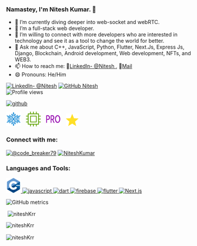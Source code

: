 ### Namastey, I'm Nitesh Kumar. 🙏


- 🔭 I’m currently diving deeper into web-socket and webRTC.
- 🌱 I’m a full-stack web developer. 
- 🤔 I’m willing to connect with more developers who are interested in technology and see it as a tool to change the world for better.
- 💬 Ask me about C++, JavaScript, Python, Flutter, Next.Js, Express Js, Django, Blockchain, Android development, Web development, NFTs, and WEB3.
- 📫 How to reach me:  📧[LinkedIn- @Nitesh ](https://www.linkedin.com/in/nitesh-kumar-57b598204/) , 📧[Mail](mailto:nkumar35101@gmail.com)
- 😄 Pronouns: He/Him

 [![LinkedIn- @Nitesh ](https://img.shields.io/badge/-Nitesh-blue?style=flat-square&logo=Linkedin&logoColor=white&link=https://www.linkedin.com/in/nitesh-kumar-57b598204/)](https://www.linkedin.com/in/nitesh-kumar-57b598204/)
[![GitHub Nitesh](https://img.shields.io/github/followers/niteshKrr?label=follow&style=social)](https://github.com/niteshKrr)
<br/> 
![Profile views](https://gpvc.arturio.dev/niteshKrr)  


[<img src='https://cdn.jsdelivr.net/npm/simple-icons@3.0.1/icons/github.svg' alt='github' height='40'>](https://github.com/niteshKrr)  

<a href='https://archiveprogram.github.com/'><img src='https://raw.githubusercontent.com/acervenky/animated-github-badges/master/assets/acbadge.gif' width='40' height='40'></a> <a href='https://docs.github.com/en/developers'><img src='https://raw.githubusercontent.com/acervenky/animated-github-badges/master/assets/devbadge.gif' width='40' height='40'></a> <a href='https://github.com/pricing'><img src='https://raw.githubusercontent.com/acervenky/animated-github-badges/master/assets/pro.gif' width='40' height='40'></a> <a href='https://stars.github.com/'><img src='https://raw.githubusercontent.com/acervenky/animated-github-badges/master/assets/starbadge.gif' width='35' height='35'></a> 


<h3 align="left">Connect with me:</h3>
<p align="left">
<a href="https://twitter.com/nkumar35101" target="blank"><img align="center" src="https://raw.githubusercontent.com/rahuldkjain/github-profile-readme-generator/master/src/images/icons/Social/twitter.svg" alt="@code_breaker79" height="30" width="40" /></a>
<a href="https://www.linkedin.com/in/nitesh-kumar-57b598204/" target="blank"><img align="center" src="https://raw.githubusercontent.com/rahuldkjain/github-profile-readme-generator/master/src/images/icons/Social/linked-in-alt.svg" alt="NiteshKumar" height="30" width="40" /></a>
</p>

<h3 align="left">Languages and Tools:</h3>
<p align="left">   <a href="https://www.w3schools.com/cpp/" target="_blank" rel="noreferrer"> <img src="https://raw.githubusercontent.com/devicons/devicon/master/icons/cplusplus/cplusplus-original.svg" alt="cplusplus" width="40" height="40"/> </a> 
<a href="https://www.javascript.com/" target="_blank" rel="noreferrer"> <img src="https://upload.wikimedia.org/wikipedia/commons/thumb/9/99/Unofficial_JavaScript_logo_2.svg/480px-Unofficial_JavaScript_logo_2.svg.png" alt="javascript" width="40" height="40"/> </a>
<a href="https://dart.dev" target="_blank" rel="noreferrer"> <img src="https://www.vectorlogo.zone/logos/dartlang/dartlang-icon.svg" alt="dart" width="40" height="40"/> </a> <a href="https://firebase.google.com/" target="_blank" rel="noreferrer"> <img src="https://www.vectorlogo.zone/logos/firebase/firebase-icon.svg" alt="firebase" width="40" height="40"/> </a> <a href="https://flutter.dev" target="_blank" rel="noreferrer"> <img src="https://www.vectorlogo.zone/logos/flutterio/flutterio-icon.svg" alt="flutter" width="40" height="40"/> </a> 
<a href="https://nextjs.org/" target="_blank" rel="noreferrer"> <img src="https://seeklogo.com/images/N/next-js-logo-8FCFF51DD2-seeklogo.com.png" alt="Next.js" width="40" height="40"/> </a>


![GitHub metrics](https://metrics.lecoq.io/niteshKrr)  



<p>&nbsp;<img align="center" src="https://github-readme-stats.vercel.app/api?username=niteshKrr&show_icons=true&locale=en" alt="niteshKrr" /></p> 
<!-- <img src="https://github-readme-stats.vercel.app/api?username=niteshKrr&&show_icons=true&title_color=fffff9&icon_color=ffffff&text_color=088000&bg_color=191919"> -->

<p><img src="https://github-readme-stats.vercel.app/api/top-langs?username=niteshKrr&show_icons=true&locale=en&layout=compact" alt="niteshKrr" /></p>



<p><img align="center" src="https://github-readme-streak-stats.herokuapp.com/?user=niteshKrr&" alt="niteshKrr" /></p>


